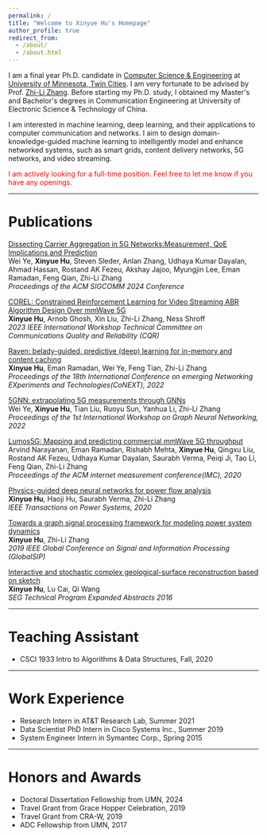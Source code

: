 ```yaml
---
permalink: /
title: "Welcome to Xinyue Hu's Homepage"
author_profile: true
redirect_from: 
  - /about/
  - /about.html
---
```


I am a final year Ph.D. candidate in [Computer Science & Engineering](https://cse.umn.edu/cs) at [University of Minnesota, Twin Cities](https://twin-cities.umn.edu/).  I am very fortunate to be advised by Prof. [Zhi-Li Zhang](https://www-users.cse.umn.edu/~zhang089/). Before starting my Ph.D. study, I obtained my Master's and Bachelor's degrees in Communication Engineering at University of Electronic Science & Technology of China.

I am interested in machine learning, deep learning, and their applications to computer communication and networks. I aim to design domain-knowledge-guided machine learning to intelligently model and enhance networked systems, such as smart grids, content delivery networks, 5G networks, and video streaming.

<span style="color: red;">I am actively looking for a full-time position. Feel free to let me know if you have any openings.</span>

---

Publications
======
[Dissecting Carrier Aggregation in 5G Networks:Measurement, QoE Implications and Prediction](https://dl.acm.org/doi/pdf/10.1145/3651890.3672250)  
Wei Ye, **Xinyue Hu**, Steven Sleder, Anlan Zhang, Udhaya Kumar Dayalan, Ahmad Hassan, Rostand AK Fezeu, Akshay Jajoo, Myungjin Lee, Eman Ramadan, Feng Qian, Zhi-Li Zhang  
_Proceedings of the ACM SIGCOMM 2024 Conference_

[COREL: Constrained Reinforcement Learning for Video Streaming ABR Algorithm Design Over mmWave 5G](https://ieeexplore.ieee.org/abstract/document/10317803)  
**Xinyue Hu**, Arnob Ghosh, Xin Liu, Zhi-Li Zhang, Ness Shroff  
_2023 IEEE International Workshop Technical Committee on Communications Quality and Reliability (CQR)_

[Raven: belady-guided, predictive (deep) learning for in-memory and content caching](https://dl.acm.org/doi/abs/10.1145/3555050.3569134)  
**Xinyue Hu**, Eman Ramadan, Wei Ye, Feng Tian, Zhi-Li Zhang  
_Proceedings of the 18th International Conference on emerging Networking EXperiments and Technologies(CoNEXT), 2022_

[5GNN: extrapolating 5G measurements through GNNs](https://dl.acm.org/doi/abs/10.1145/3565473.3569186)  
Wei Ye, **Xinyue Hu**, Tian Liu, Ruoyu Sun, Yanhua Li, Zhi-Li Zhang  
_Proceedings of the 1st International Workshop on Graph Neural Networking, 2022_

[Lumos5G: Mapping and predicting commercial mmWave 5G throughput](https://dl.acm.org/doi/abs/10.1145/3419394.3423629)  
Arvind Narayanan, Eman Ramadan, Rishabh Mehta, **Xinyue Hu**, Qingxu Liu, Rostand AK Fezeu, Udhaya Kumar Dayalan, Saurabh Verma, Peiqi Ji, Tao Li, Feng Qian, Zhi-Li Zhang  
_Proceedings of the ACM internet measurement conference(IMC), 2020_

[Physics-guided deep neural networks for power flow analysis](https://ieeexplore.ieee.org/abstract/document/9216092)  
**Xinyue Hu**, Haoji Hu, Saurabh Verma, Zhi-Li Zhang  
_IEEE Transactions on Power Systems, 2020_

[Towards a graph signal processing framework for modeling power system dynamics](https://ieeexplore.ieee.org/abstract/document/8969365)  
**Xinyue Hu**, Zhi-Li Zhang  
_2019 IEEE Global Conference on Signal and Information Processing (GlobalSIP)_

[Interactive and stochastic complex geological-surface reconstruction based on sketch](https://library.seg.org/doi/abs/10.1190/segam2016-13961298.1)  
**Xinyue Hu**, Lu Cai, Qi Wang  
_SEG Technical Program Expanded Abstracts 2016_

---

Teaching Assistant
======
* CSCI 1933 Intro to Algorithms & Data Structures, Fall, 2020

---

Work Experience
======
* Research Intern in AT&T Research Lab, Summer 2021
* Data Scientist PhD Intern in Cisco Systems Inc., Summer 2019
* System Engineer Intern in Symantec Corp., Spring 2015

---

Honors and Awards
======
* Doctoral Dissertation Fellowship from UMN, 2024
* Travel Grant from Grace Hopper Celebration, 2019
* Travel Grant from CRA-W, 2019
* ADC Fellowship from UMN, 2017
